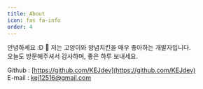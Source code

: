 ```yaml
---
title: About
icon: fas fa-info
order: 4
---
```



안녕하세요 :D 👋
저는 고양이와 양념치킨을 매우 좋아하는 개발자입니다.  
오늘도 방문해주셔서 감사하며, 좋은 하루 보내세요. 


Github : [https://github.com/KEJdev](https://github.com/KEJdev)  
E-mail : kej12516@gmail.com
